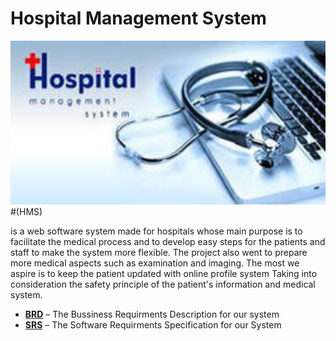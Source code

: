 # Hospital Management System 
<img src="images/hello.jpg" alt="HMS" width="800px">
#(HMS) 
<p>is a web software system made for hospitals whose main purpose is to facilitate the medical process and to develop easy steps for the patients and staff to make the system more flexible. The project also went to prepare more medical aspects such as examination and imaging. The most we aspire is to keep the patient updated with online profile system Taking into consideration the safety principle of the patient's information and medical system. </p>

* [**BRD**](https://github.com/DyaPlus/SE2018G27/blob/master/Hospital%20Management%20System%20BRD%20(2).pdf) – The Bussiness Requirments Description for our system 
* [**SRS**](https://github.com/DyaPlus/SE2018G27/blob/master/HMS%20SRS.pdf) – The Software Requirments Specification for our System


